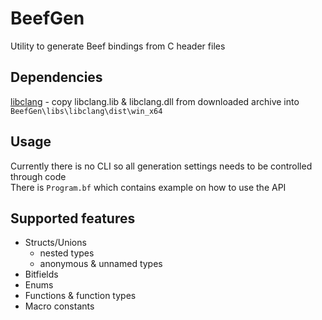 # BeefGen
Utility to generate Beef bindings from C header files

## Dependencies
[libclang](https://releases.llvm.org/download.html) - copy libclang.lib & libclang.dll from downloaded archive into `BeefGen\libs\libclang\dist\win_x64`

## Usage
Currently there is no CLI so all generation settings needs to be controlled through code  
There is `Program.bf` which contains example on how to use the API

## Supported features
- Structs/Unions
    - nested types
    - anonymous & unnamed types
- Bitfields
- Enums
- Functions & function types
- Macro constants